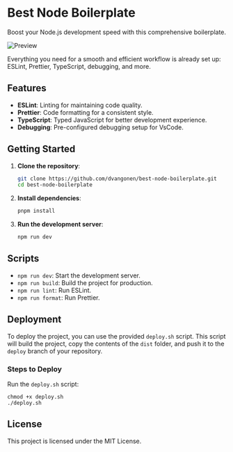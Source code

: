 # Best Node Boilerplate

Boost your Node.js development speed with this comprehensive boilerplate.


![Preview](https://github.com/user-attachments/assets/588cc33c-d041-4091-8459-d8c48e0f883e)

Everything you need for a smooth and efficient workflow is already set up: ESLint, Prettier, TypeScript, debugging, and more.

## Features

- **ESLint**: Linting for maintaining code quality.
- **Prettier**: Code formatting for a consistent style.
- **TypeScript**: Typed JavaScript for better development experience.
- **Debugging**: Pre-configured debugging setup for VsCode.

## Getting Started

1. **Clone the repository**:
	```sh
	git clone https://github.com/dvangonen/best-node-boilerplate.git
	cd best-node-boilerplate
	```

2. **Install dependencies**:
	```sh
	pnpm install
	```

3. **Run the development server**:
	```sh
	npm run dev
	```

## Scripts

- `npm run dev`: Start the development server.
- `npm run build`: Build the project for production.
- `npm run lint`: Run ESLint.
- `npm run format`: Run Prettier.

## Deployment
To deploy the project, you can use the provided `deploy.sh` script. This script will build the project, copy the contents of the `dist` folder, and push it to the `deploy` branch of your repository.

### Steps to Deploy
Run the `deploy.sh` script:

```
chmod +x deploy.sh
./deploy.sh
```

## License

This project is licensed under the MIT License.

